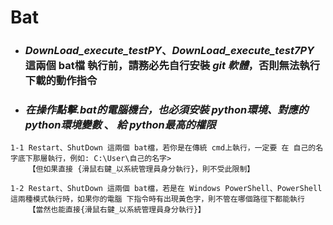# Bat

- ### _DownLoad_execute_testPY_、_DownLoad_execute_test7PY_ 這兩個 bat檔 執行前，請務必先自行安裝 *git 軟體*，否則無法執行下載的動作指令 

- ### _在操作點擊.bat的電腦機台，也必須安裝 python環境、對應的python環境變數_ 、 *給 python最高的權限*

~~~
1-1 Restart、ShutDown 這兩個 bat檔，若你是在傳統 cmd上執行，一定要 在 自己的名字底下那層執行，例如: C:\User\自己的名字>
    【但如果直接 {滑鼠右鍵_以系統管理員身分執行}，則不受此限制】 

1-2 Restart、ShutDown 這兩個 bat檔，若是在 Windows PowerShell、PowerShell 這兩種模式執行時，如果你的電腦 下指令時有出現黃色字，則不管在哪個路徑下都能執行
    【當然也能直接{滑鼠右鍵_以系統管理員身分執行}】 
~~~

